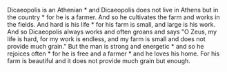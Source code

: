 Dicaeopolis is an Athenian * and Dicaeopolis does not live in Athens but in the country * for he is a farmer.
And so he cultivates the farm and works in the fields.
And hard is his life * for his farm is small, and large is his work.
And so Dicaeopolis always works and often groans and says "O Zeus, my life is hard, for my work is endless, and my farm is small and does not provide much grain."
But the man is strong and energetic * and so he rejoices often * for he is free and a farmer * and he loves his home.
For his farm is beautiful and it does not provide much grain but enough.

